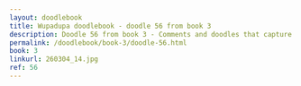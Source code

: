 ```yaml
---
layout: doodlebook
title: Wupadupa doodlebook - doodle 56 from book 3
description: Doodle 56 from book 3 - Comments and doodles that capture the essence of this event  
permalink: /doodlebook/book-3/doodle-56.html
book: 3
linkurl: 260304_14.jpg
ref: 56
---	  
```

																																																																							